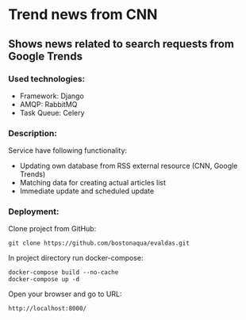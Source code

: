 # Trend news from CNN

## Shows news related to search requests from Google Trends


### Used technologies:
* Framework: Django
* AMQP: RabbitMQ
* Task Queue: Celery

### Description:

Service have following functionality: 
* Updating own database from RSS external resource (CNN, Google Trends)
* Matching data for creating actual articles list
* Immediate update and scheduled update

### Deployment:

Clone project from GitHub:

```angular2html
git clone https://github.com/bostonaqua/evaldas.git
```

In project directory run docker-compose:

```angular2html
docker-compose build --no-cache
docker-compose up -d
```

Open your browser and go to URL:
```angular2html
http://localhost:8000/
```